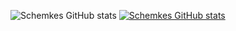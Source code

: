 ![Schemkes GitHub stats](https://github-readme-stats.vercel.app/api?username=schemkes&show_icons=true&theme=radical)
[![Schemkes GitHub stats](https://github-readme-stats.vercel.app/api?username=Schemkes)](https://github.com/Schemkes/github-readme-stats)